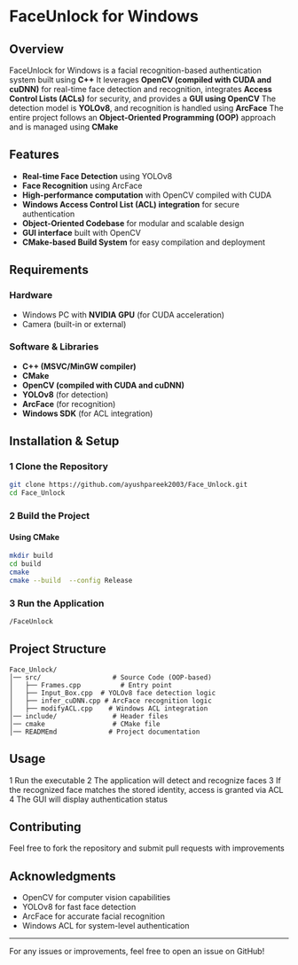 # FaceUnlock for Windows


## Overview
FaceUnlock for Windows is a facial recognition-based authentication system built using **C++** It leverages **OpenCV (compiled with CUDA and cuDNN)** for real-time face detection and recognition, integrates **Access Control Lists (ACLs)** for security, and provides a **GUI using OpenCV** The detection model is **YOLOv8**, and recognition is handled using **ArcFace** The entire project follows an **Object-Oriented Programming (OOP)** approach and is managed using **CMake**

## Features
- **Real-time Face Detection** using YOLOv8
- **Face Recognition** using ArcFace
- **High-performance computation** with OpenCV compiled with CUDA
- **Windows Access Control List (ACL) integration** for secure authentication
- **Object-Oriented Codebase** for modular and scalable design
- **GUI interface** built with OpenCV
- **CMake-based Build System** for easy compilation and deployment



## Requirements
### Hardware
- Windows PC with **NVIDIA GPU** (for CUDA acceleration)
- Camera (built-in or external)

### Software & Libraries
- **C++ (MSVC/MinGW compiler)**
- **CMake**
- **OpenCV (compiled with CUDA and cuDNN)**
- **YOLOv8** (for detection)
- **ArcFace** (for recognition)
- **Windows SDK** (for ACL integration)

## Installation & Setup
### 1 Clone the Repository
```sh
git clone https://github.com/ayushpareek2003/Face_Unlock.git
cd Face_Unlock
```

### 2 Build the Project

#### Using CMake

```sh
mkdir build
cd build
cmake 
cmake --build  --config Release
```

### 3 Run the Application

```sh
/FaceUnlock
```

## Project Structure

```
Face_Unlock/
│── src/                  # Source Code (OOP-based)
│   ├── Frames.cpp          # Entry point
│   ├── Input_Box.cpp  # YOLOv8 face detection logic
│   ├── infer_cuDNN.cpp # ArcFace recognition logic
│   ├── modifyACL.cpp    # Windows ACL integration
│── include/              # Header files
│── cmake                 # CMake file
│── READMEmd             # Project documentation
```

## Usage

1 Run the executable
2 The application will detect and recognize faces
3 If the recognized face matches the stored identity, access is granted via ACL
4 The GUI will display authentication status

## Contributing

Feel free to fork the repository and submit pull requests with improvements


## Acknowledgments

- OpenCV for computer vision capabilities
- YOLOv8 for fast face detection
- ArcFace for accurate facial recognition
- Windows ACL for system-level authentication

---

For any issues or improvements, feel free to open an issue on GitHub!
